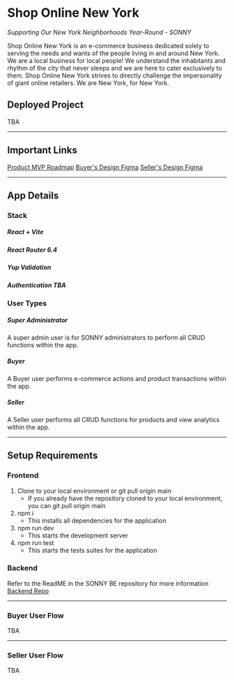 # Shop Online New York

_Supporting Our New York Neighborhoods Year-Round - SONNY_

Shop Online New York is an e-commerce business dedicated solely to serving the needs and wants of the people living in and around New York. We are a local business for local people! We understand the inhabitants and rhythm of the city that never sleeps and we are here to cater exclusively to them. Shop Online New York strives to directly challenge the impersonality of giant online retailers. We are New York, for New York.

## Deployed Project

TBA

---
## Important Links

[Product MVP Roadmap](https://docs.google.com/document/d/1ibWQ8zWPvO-3LCwxPHWH73jPofCa67JIeZ3-bwa_IOI/edit?usp=sharing)
[Buyer's Design Figma](https://www.figma.com/file/DkoHk9KEc6qhqWFW1x9eef/SONNY-BUYER'S-DESIGN?type=design&node-id=17-7411&mode=design&t=otJaib7GNHekw8M2-0)
[Seller's Design Figma](https://www.figma.com/file/P5YmS4kRldZPBfzTNgcfAI/SONNY-SELLER'S-DESIGN?type=design&mode=design&t=TqxHlhsTnTiE4PPl-0)

---

## App Details

### Stack

##### React + Vite

##### React Router 6.4

##### Yup Validation

##### Authentication TBA

### User Types

##### Super Administrator
A super admin user is for SONNY administrators to perform all CRUD functions within the app.

##### Buyer
A Buyer user performs e-commerce actions and product transactions within the app.

##### Seller
A Seller user performs all CRUD functions for products and view analytics within the app.

---

## Setup Requirements

### Frontend

1. Clone to your local environment or git pull origin main
    - If you already have the repository cloned to your local environment, you can git pull origin main
2. npm i 
    - This installs all dependencies for the application
3. npm run dev
    - This starts the development server
4. npm run test
    - This starts the tests suites for the application

### Backend

Refer to the ReadME in the SONNY BE repository for more information
[Backend Repo](https://github.com/ShopOnlineNewYork/SonnyNY-BE)

---

### Buyer User Flow

TBA

---

### Seller User Flow

TBA